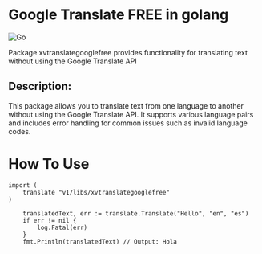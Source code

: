 # Google Translate FREE in golang

![Go](https://github.com/xvoland/xvtranslategooglefree/actions/workflows/go.yml/badge.svg)


Package xvtranslategooglefree provides functionality for translating text without using the Google Translate API

## Description:
This package allows you to translate text from one language to another without using the Google Translate API.
It supports various language pairs and includes error handling for common issues such as invalid language codes.

# How To Use

```
import (
	translate "v1/libs/xvtranslategooglefree"
)

    translatedText, err := translate.Translate("Hello", "en", "es")
    if err != nil {
        log.Fatal(err)
    }
    fmt.Println(translatedText) // Output: Hola
```
